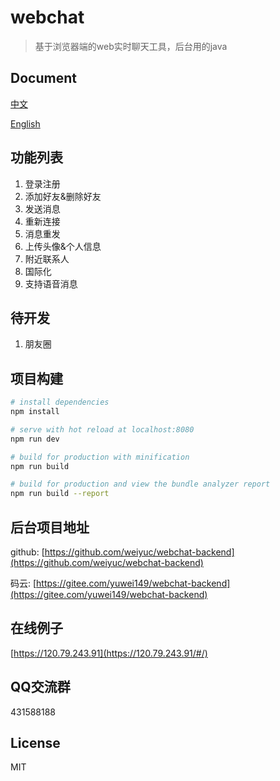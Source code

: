 # webchat

> 基于浏览器端的web实时聊天工具，后台用的java
## Document
[中文](https://github.com/weiyuc/webchat/blob/master/README.md)

[English](https://github.com/weiyuc/webchat/blob/master/README_EN.md)

## 功能列表
1. 登录注册
2. 添加好友&删除好友
3. 发送消息
4. 重新连接
5. 消息重发
6. 上传头像&个人信息
7. 附近联系人
8. 国际化
9. 支持语音消息
## 待开发
1. 朋友圈
## 项目构建

``` bash
# install dependencies
npm install

# serve with hot reload at localhost:8080
npm run dev

# build for production with minification
npm run build

# build for production and view the bundle analyzer report
npm run build --report
```

## 后台项目地址
github: [https://github.com/weiyuc/webchat-backend](https://github.com/weiyuc/webchat-backend)

码云: [https://gitee.com/yuwei149/webchat-backend](https://gitee.com/yuwei149/webchat-backend)

## 在线例子
[https://120.79.243.91](https://120.79.243.91/#/)

## QQ交流群
431588188

## License

MIT
